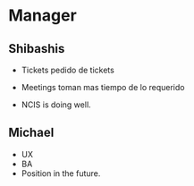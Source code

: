 # Manager

## Shibashis

- Tickets pedido de tickets
- Meetings toman mas tiempo de lo requerido

- NCIS is doing well.

## Michael

- UX
- BA
- Position in the future.
